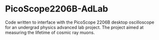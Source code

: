 # PicoScope2206B-AdLab
Code written to interface with the PicoScope 2206B desktop oscilloscope for an undergrad physics advanced lab project. The project aimed at measuring the lifetime of cosmic ray muons.
